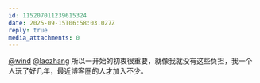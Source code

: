 ```yaml
---
id: 115207011239615324
date: 2025-09-15T06:58:03.027Z
reply: true
media_attachments: 0
---
```


<p><span class="h-card" translate="no"><a href="https://her.blue/" class="u-url mention" rel="nofollow noopener" target="_blank">@<span>wind</span></a></span> <span class="h-card" translate="no"><a href="https://suo.si/@laozhang" class="u-url mention" rel="nofollow noopener" target="_blank">@<span>laozhang</span></a></span> 所以一开始的初衷很重要，就像我就没有这些负担，我一个人玩了好几年，最近博客圈的人才加入不少。</p>
